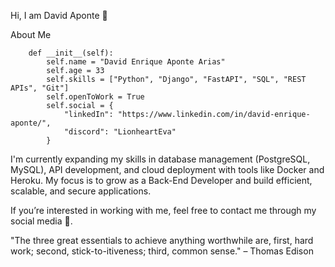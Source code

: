Hi, I am David Aponte 👋

About Me
```class Me:
    def __init__(self):
        self.name = "David Enrique Aponte Arias"
        self.age = 33
        self.skills = ["Python", "Django", "FastAPI", "SQL", "REST APIs", "Git"]
        self.openToWork = True
        self.social = {
            "linkedIn": "https://www.linkedin.com/in/david-enrique-aponte/",
            "discord": "LionheartEva"
        }
```

I'm currently expanding my skills in database management (PostgreSQL, MySQL), API development, and cloud deployment with tools like Docker and Heroku. My focus is to grow as a Back-End Developer and build efficient, scalable, and secure applications.

If you’re interested in working with me, feel free to contact me through my social media 👀.

"The three great essentials to achieve anything worthwhile are, first, hard work; second, stick-to-itiveness; third, common sense." – Thomas Edison
